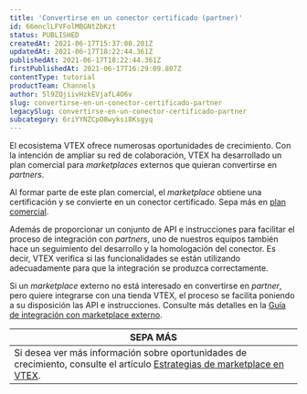 ```yaml
---
title: 'Convertirse en un conector certificado (partner)'
id: 66mnclLFVFolMBGNtZbKzt
status: PUBLISHED
createdAt: 2021-06-17T15:37:00.201Z
updatedAt: 2021-06-17T18:22:44.361Z
publishedAt: 2021-06-17T18:22:44.361Z
firstPublishedAt: 2021-06-17T16:29:09.807Z
contentType: tutorial
productTeam: Channels
author: 5l9ZQjiivHzkEVjafL4O6v
slug: convertirse-en-un-conector-certificado-partner
legacySlug: convertirse-en-un-conector-certificado-partner
subcategory: 6riYYNZCpO8wyksi8Ksgyq
---
```


El ecosistema VTEX ofrece numerosas oportunidades de crecimiento. Con la intención de ampliar su red de colaboración, VTEX ha desarrollado un plan comercial para _marketplaces_ externos que quieran convertirse en _partners_. 

<div class="alert alert-info">
Al formar parte de este plan comercial, el <i/>marketplace</i> obtiene una certificación y se convierte en un conector certificado. Sepa más en <a href="https://vtex.com/ar-es/partner/">plan comercial</a>.
</div>

Además de proporcionar un conjunto de API e instrucciones para facilitar el proceso de integración con _partners_, uno de nuestros equipos también hace un seguimiento del desarrollo y la homologación del conector. Es decir, VTEX verifica si las funcionalidades se están utilizando adecuadamente para que la integración se produzca correctamente.

Si un _marketplace_ externo no está interesado en convertirse en _partner_, pero quiere integrarse con una tienda VTEX, el proceso se facilita poniendo a su disposición las API e instrucciones. Consulte más detalles en la [Guía de integración con marketplace externo](https://developers.vtex.com/vtex-developer-docs/docs/external-marketplace-integration-guide).

| **SEPA MÁS** |
| ---------- |
|Si desea ver más información sobre oportunidades de crecimiento, consulte el artículo [Estrategias de marketplace en VTEX](https://help.vtex.com/es/tutorial/integrando-com-marketplace--tutorials_402?&utm_source=autocomplete).|
